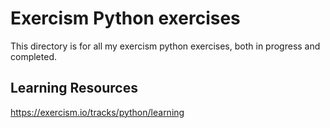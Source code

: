 Exercism Python exercises
=========================

This directory is for all my exercism python exercises, both in progress and completed.

Learning Resources
------------------

https://exercism.io/tracks/python/learning

